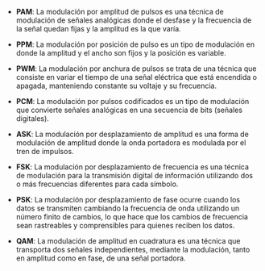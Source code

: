 - **PAM**: La modulación por amplitud de pulsos es una técnica de modulación de señales analógicas donde el desfase y la frecuencia de la señal quedan fijas y la amplitud es la que varía.

- **PPM**: La modulación por posición de pulso es un tipo de modulación en donde la amplitud y el ancho son fijos y la posición es variable.

- **PWM**: La modulación por anchura de pulsos se trata de una técnica que consiste en variar el tiempo de una señal eléctrica que está encendida o apagada, manteniendo constante su voltaje y su frecuencia.

- **PCM**: La modulación por pulsos codificados es un tipo de modulación que convierte señales analógicas en una secuencia de bits (señales digitales).

- **ASK**: La modulación por desplazamiento de amplitud es una forma de modulación de amplitud donde la onda portadora es modulada por el tren de impulsos.

- **FSK**: La modulación por desplazamiento de frecuencia es una técnica de modulación para la transmisión digital de información utilizando dos o más frecuencias diferentes para cada símbolo.

- **PSK**: La modulación por desplazamiento de fase ocurre cuando los datos se transmiten cambiando la frecuencia de onda utilizando un número finito de cambios, lo que hace que los cambios de frecuencia sean rastreables y comprensibles para quienes reciben los datos.

- **QAM**: La modulación de amplitud en cuadratura es una técnica que transporta dos señales independientes, mediante la modulación, tanto en amplitud como en fase, de una señal portadora.

